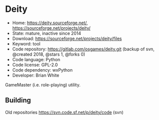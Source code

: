 # Deity

- Home: https://deity.sourceforge.net/, https://sourceforge.net/projects/deity/
- State: mature, inactive since 2014
- Download: https://sourceforge.net/projects/deity/files
- Keyword: tool
- Code repository: https://gitlab.com/osgames/deity.git (backup of svn, @created 2018, @stars 1, @forks 0)
- Code language: Python
- Code license: GPL-2.0
- Code dependency: wxPython
- Developer: Brian White

GameMaster (i.e. role-playing) utility.

## Building

Old repositories https://svn.code.sf.net/p/deity/code (svn)